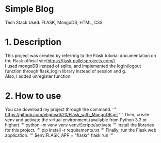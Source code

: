 Simple Blog
===========
Tech Stack Used: FLASK, MongoDB, HTML, CSS

# 1. Description
This project was created by referring to the Flask tutorial documentation on the Flask official site(https://flask.palletsprojects.com/).   
I used mongoDB instead of sqlite, and implemented the login/logout function through flask_login library instead of session and g.   
Also, I added unregister function.   

# 2. How to use
You can download my project through the command.
'''
https://github.com/ehgmsdk20/Flask_with_MongoDB.git
'''
Then, create venv and activate the virtual environment.(available from Python 3.3 or higher)
'''
python -m venv venv
venv/Scripts/activate
'''
Install the libraries for this project.
'''
pip install -r requirements.txt
'''
Finally, run the Flask web application.
'''
$env:FLASK_APP = "flaskr"
flask run
'''

